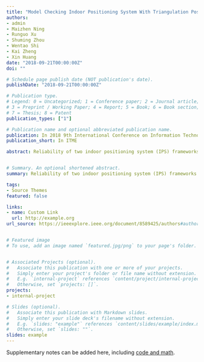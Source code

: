 ```yaml
---
title: "Model Checking Indoor Positioning System With Triangulation Positioning Technology"
authors:
- admin
- Maizhen Ning
- Runguo Xu
- Shuming Zhou
- Wentao Shi
- Kai Zheng
- Xin Huang
date: "2018-09-21T00:00:00Z"
doi: ""

# Schedule page publish date (NOT publication's date).
publishDate: "2018-09-21T00:00:00Z"

# Publication type.
# Legend: 0 = Uncategorized; 1 = Conference paper; 2 = Journal article;
# 3 = Preprint / Working Paper; 4 = Report; 5 = Book; 6 = Book section;
# 7 = Thesis; 8 = Patent
publication_types: ["1"]

# Publication name and optional abbreviated publication name.
publication: In 2018 9th International Conference on Information Technology in Medicine and Education
publication_short: In ITME

abstract: Reliability of two indoor positioning system (IPS) frameworks is studied in this paper. The experimental results show that TPT (Triangulation Positioning Technology) will make an inevitable influence to the system reliability due to the number restriction of the positioning antenna; positioning processors could also affect the system reliability as a result of the connection method of the antenna. Finally, the last conclusion could be extracted from the connection method between the positioning antennas and positioning processors, experiment shows that separate connection (one antenna to one processor) is much more stable than multiple connection (several antennas to one processor).


# Summary. An optional shortened abstract.
summary: Reliability of two indoor positioning system (IPS) frameworks is studied in this paper. The experimental results show that TPT (Triangulation Positioning Technology) will make an inevitable influence to the system reliability due to the number restriction of the positioning antenna;

tags:
- Source Themes
featured: false

links:
- name: Custom Link
  url: http://example.org
url_source: https://ieeexplore.ieee.org/document/8589425/authors#authors


# Featured image
# To use, add an image named `featured.jpg/png` to your page's folder.


# Associated Projects (optional).
#   Associate this publication with one or more of your projects.
#   Simply enter your project's folder or file name without extension.
#   E.g. `internal-project` references `content/project/internal-project/index.md`.
#   Otherwise, set `projects: []`.
projects:
- internal-project

# Slides (optional).
#   Associate this publication with Markdown slides.
#   Simply enter your slide deck's filename without extension.
#   E.g. `slides: "example"` references `content/slides/example/index.md`.
#   Otherwise, set `slides: ""`.
slides: example
---
```


Supplementary notes can be added here, including [code and math](https://sourcethemes.com/academic/docs/writing-markdown-latex/).

